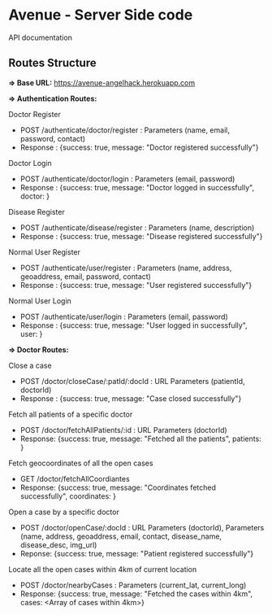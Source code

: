 # Avenue - Server Side code

API documentation

## Routes Structure

**=> Base URL:**
   https://avenue-angelhack.herokuapp.com

**=> Authentication Routes:**

Doctor Register
- POST /authenticate/doctor/register : Parameters (name, email, password, contact)
- Response : {success: true, message: "Doctor registered successfully"}

Doctor Login
- POST /authenticate/doctor/login : Parameters (email, password)
- Response : {success: true, message: "Doctor logged in successfully", doctor: <doctor object>}

Disease Register
- POST /authenticate/disease/register : Parameters (name, description)
- Response : {success: true, message: "Disease registered successfully"}

Normal User Register
- POST /authenticate/user/register : Parameters (name, address, geoaddress, email, password, contact)
- Response : {success: true, message: "User registered successfully"}

Normal User Login
- POST /authenticate/user/login : Parameters (email, password)
- Response : {success: true, message: "User logged in successfully", user: <user object>}


**=> Doctor Routes:**

Close a case
- POST /doctor/closeCase/:patId/:docId : URL Parameters (patientId, doctorId)
- Response : {success: true, message: "Case closed successfully"}

Fetch all patients of a specific doctor
- POST /doctor/fetchAllPatients/:id : URL Parameters (doctorId)
- Response: {success: true, message: "Fetched all the patients", patients: <Array of patient objects>}

Fetch geocoordinates of all the open cases
- GET /doctor/fetchAllCoordiantes
- Response: {success: true, message: "Coordinates fetched successfully", coordinates: <Array of filtered objects containing the geocoordinates>}

Open a case by a specific doctor
- POST /doctor/openCase/:docId : URL Parameters (doctorId), Parameters (name, address, geoaddress, email, contact, disease_name, disease_desc, img_url)
- Reponse: {success: true, message: "Patient registered successfully"}

Locate all the open cases within 4km of current location
- POST /doctor/nearbyCases : Parameters (current_lat, current_long)
- Response: {success: true, message: "Fetched the cases within 4km", cases: <Array of cases within 4km>}
